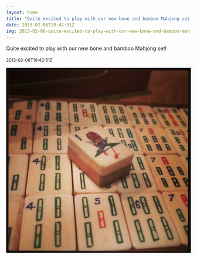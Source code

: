 ```yaml
---
layout: home
title: "Quite excited to play with our new bone and bamboo Mahjong set!"
date: 2013-02-06T19:42:51Z
img: 2013-02-06-quite-excited-to-play-with-our-new-bone-and-bamboo-mahjong-set-.jpg
---
```


Quite excited to play with our new bone and bamboo Mahjong set!

<small>2013-02-06T19:42:51Z</small>

![Quite excited to play with our new bone and bamboo Mahjong set!](2013-02-06-quite-excited-to-play-with-our-new-bone-and-bamboo-mahjong-set-.jpg)
